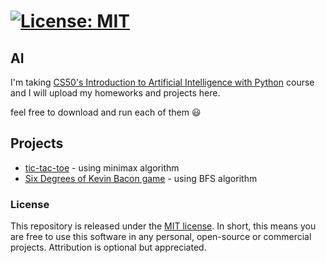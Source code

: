 # [![License: MIT](https://img.shields.io/badge/License-MIT-yellow.svg)](https://opensource.org/licenses/MIT)

## AI

I'm taking [CS50's Introduction to Artificial Intelligence with Python](https://courses.edx.org/courses/course-v1:HarvardX+CS50AI+1T2020/course/#block-v1:HarvardX+CS50AI+1T2020+type@chapter+block@3b4d945d89eb40bcad81746770a81c3b) course and I will upload my homeworks and projects here.

feel free to download and run each of them :smiley:

## Projects

* [tic-tac-toe](https://github.com/Amirerfan/AI/tree/master/tictactoe) - using minimax algorithm
* [Six Degrees of Kevin Bacon game](https://github.com/Amirerfan/AI/tree/master/degrees) - using BFS algorithm

### License

This repository is released under the [MIT license](https://opensource.org/licenses/MIT). In short, this means you are free to use this software in any personal, open-source or commercial projects. Attribution is optional but appreciated.
